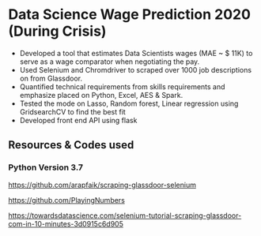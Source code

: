 # Data Science Wage Prediction 2020 (During Crisis)

* Developed a tool that estimates Data Scientists wages (MAE ~ $ 11K) to serve as a wage comparator when negotiating the pay.
* Used Selenium and Chromdriver to scraped over 1000 job descriptions on from Glassdoor.
* Quantified technical requirements from skills requirements and emphasize placed on Python, Excel, AES & Spark. 
* Tested the mode on Lasso, Random forest, Linear regression using GridsearchCV to find the best fit  
* Developed front end API using flask 








## Resources & Codes used
### Python Version 3.7

https://github.com/arapfaik/scraping-glassdoor-selenium

https://github.com/PlayingNumbers

https://towardsdatascience.com/selenium-tutorial-scraping-glassdoor-com-in-10-minutes-3d0915c6d905
